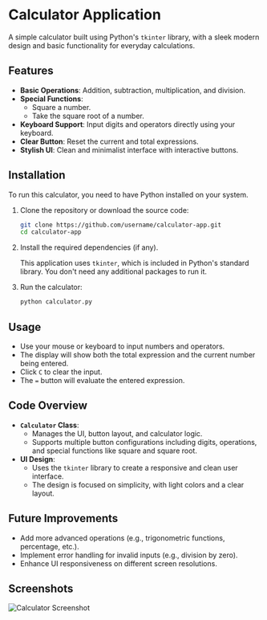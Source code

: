 # Calculator Application

A simple calculator built using Python's `tkinter` library, with a sleek modern design and basic functionality for everyday calculations.

## Features

- **Basic Operations**: Addition, subtraction, multiplication, and division.
- **Special Functions**: 
  - Square a number.
  - Take the square root of a number.
- **Keyboard Support**: Input digits and operators directly using your keyboard.
- **Clear Button**: Reset the current and total expressions.
- **Stylish UI**: Clean and minimalist interface with interactive buttons.

## Installation

To run this calculator, you need to have Python installed on your system.

1. Clone the repository or download the source code:
   ```bash
   git clone https://github.com/username/calculator-app.git
   cd calculator-app
   ```

2. Install the required dependencies (if any).

   This application uses `tkinter`, which is included in Python's standard library. You don't need any additional packages to run it.

3. Run the calculator:
   ```bash
   python calculator.py
   ```

## Usage

- Use your mouse or keyboard to input numbers and operators.
- The display will show both the total expression and the current number being entered.
- Click `C` to clear the input.
- The `=` button will evaluate the entered expression.

## Code Overview

- **`Calculator` Class**: 
  - Manages the UI, button layout, and calculator logic.
  - Supports multiple button configurations including digits, operations, and special functions like square and square root.
- **UI Design**: 
  - Uses the `tkinter` library to create a responsive and clean user interface.
  - The design is focused on simplicity, with light colors and a clear layout.

## Future Improvements

- Add more advanced operations (e.g., trigonometric functions, percentage, etc.).
- Implement error handling for invalid inputs (e.g., division by zero).
- Enhance UI responsiveness on different screen resolutions.

## Screenshots

![Calculator Screenshot](![image](https://github.com/user-attachments/assets/417ffe02-e7f6-4b3e-a1e7-887f3945e795))
